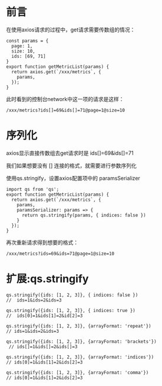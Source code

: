 # 前言
在使用axios请求的过程中，get请求需要传数组的情况：
```
const params = {
  page: 1,
  size: 10,
  ids: [69, 71]
}
export function getMetricList(params) {
  return axios.get(`/xxx/metrics`, {
    params,
  });
}
```
此时看到的控制台network中这一项的请求是这样：
```
/xxx/metrics?ids[]=69&ids[]=71@page=1@size=10
```

# 序列化

axios显示直接传数组去get请求时是 ids[]=69&ids[]=71

我们如果想要没有 [] 连接的格式，就需要进行参数序列化

使用qs.stringify，设置axios配置项中的 paramsSerializer

```
import qs from 'qs';
export function getMetricList(params) {
  return axios.get(`/xxx/metrics`, {
    params,
    paramsSerializer: params => {
      return qs.stringify(params, { indices: false })
    }
  });
}
```

再次重新请求得到想要的格式：

```
/xxx/metrics?ids=69&ids=71@page=1@size=10
```


# 扩展:qs.stringify
```
qs.stringify({ids: [1, 2, 3]}, { indices: false })
//  ids=1&ids=2&ids=3

qs.stringify({ids: [1, 2, 3]}, { indices: true })
//  ids[0]=1&ids[1]=2&id[2]=3

qs.stringify({ids: [1, 2, 3]}, {arrayFormat: 'repeat'}) 
// ids=1&ids=2&ids=3

qs.stringify({ids: [1, 2, 3]}, {arrayFormat: 'brackets'})
 // ids[]=1&ids[]=2&ids[]=3

qs.stringify({ids: [1, 2, 3]}, {arrayFormat: 'indices'})
// ids[0]=1&ids[1]=2&ids[2]=3

qs.stringify({ids: [1, 2, 3]}, {arrayFormat: 'comma'}) 
// ids[0]=1&ids[1]=2&ids[2]=3
```